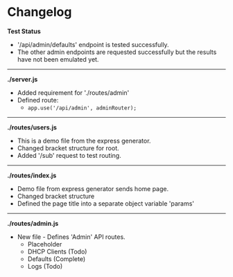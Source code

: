 # Changelog

**Test Status**
* '/api/admin/defaults' endpoint is tested successfully.
* The other admin endpoints are requested successfully but the results have not been emulated yet.

---

**./server.js**
* Added requirement for './routes/admin'
* Defined route:
	* `app.use('/api/admin', adminRouter);`

---

**./routes/users.js**
* This is a demo file from the express generator.
* Changed bracket structure for root.
* Added '/sub' request to test routing.

---

**./routes/index.js**
* Demo file from express generator sends home page.
* Changed bracket structure
* Defined the page title into a separate object variable 'params'

---

**./routes/admin.js**
* New file - Defines 'Admin' API routes.
	* Placeholder
	* DHCP Clients (Todo)
	* Defaults (Complete)
	* Logs (Todo)
